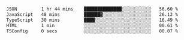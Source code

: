 
<!--START_SECTION:waka-->

```txt
JSON         1 hr 44 mins    ██████████████░░░░░░░░░░░   56.60 %
JavaScript   48 mins         ██████▓░░░░░░░░░░░░░░░░░░   26.13 %
TypeScript   30 mins         ████░░░░░░░░░░░░░░░░░░░░░   16.49 %
HTML         1 min           ░░░░░░░░░░░░░░░░░░░░░░░░░   00.61 %
TSConfig     0 secs          ░░░░░░░░░░░░░░░░░░░░░░░░░   00.07 %
```

<!--END_SECTION:waka-->
